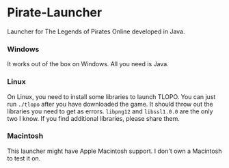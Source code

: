 # Pirate-Launcher
Launcher for The Legends of Pirates Online developed in Java.

### Windows
It works out of the box on Windows. All you need is Java. 

### Linux
On Linux, you need to install some libraries to launch TLOPO.
You can just run `./tlopo` after you have downloaded the game. 
It should throw out the libraries you need to get as errors.
`libpng12` and `libssl1.0.0` are the only two I know.
If you find additional libraries, please share them.

### Macintosh
This launcher might have Apple Macintosh support. I don't own a Macintosh to test it on.
